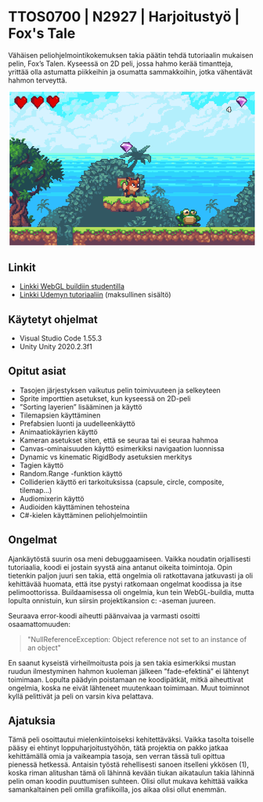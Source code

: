 # **TTOS0700 | N2927 | Harjoitustyö | Fox's Tale**

Vähäisen peliohjelmointikokemuksen takia päätin tehdä tutoriaalin mukaisen pelin, Fox’s Talen. Kyseessä on 2D peli, jossa hahmo kerää timantteja, yrittää olla astumatta piikkeihin ja osumatta sammakkoihin, jotka vähentävät hahmon terveyttä.

![](FoxTale_harkkatyo/Screenshots/003_game.png)

## Linkit
* [Linkki WebGL buildiin studentilla](https://student.labranet.jamk.fi/~N2927/ttos0700-peliohjelmointi/Foxs_tale)
* [Linkki Udemyn tutoriaaliin](https://www.udemy.com/course/unityplatformer/) (maksullinen sisältö)
## Käytetyt ohjelmat

* Visual Studio Code 1.55.3
* Unity Unity 2020.2.3f1

## Opitut asiat

* Tasojen järjestyksen vaikutus pelin toimivuuteen ja selkeyteen
* Sprite importtien asetukset, kun kyseessä on 2D-peli
* ”Sorting layerien” lisääminen ja käyttö
* Tilemapsien käyttäminen
* Prefabsien luonti ja uudelleenkäyttö
* Animaatiokäyrien käyttö
* Kameran asetukset siten, että se seuraa tai ei seuraa hahmoa
* Canvas-ominaisuuden käyttö esimerkiksi navigaation luonnissa
* Dynamic vs kinematic RigidBody asetuksien merkitys
* Tagien käyttö
* Random.Range -funktion käyttö
* Colliderien käyttö eri tarkoituksissa (capsule, circle, composite, tilemap…)
* Audiomixerin käyttö
* Audioiden käyttäminen tehosteina
* C#-kielen käyttäminen peliohjelmointiin


## Ongelmat

Ajankäytöstä suurin osa meni debuggaamiseen. Vaikka noudatin orjallisesti tutoriaalia, koodi ei jostain syystä aina antanut oikeita toimintoja. Opin tietenkin paljon juuri sen takia, että ongelmia oli ratkottavana jatkuvasti ja oli kehittävää huomata, että itse pystyi ratkomaan ongelmat koodissa ja itse pelimoottorissa. Buildaamisessa oli ongelmia, kun tein WebGL-buildia, mutta lopulta onnistuin, kun siirsin projektikansion c: -aseman juureen. 

Seuraava error-koodi aiheutti päänvaivaa ja varmasti osoitti osaamattomuuden:

> "NullReferenceException: Object reference not set to an instance of an object"

En saanut kyseistä virheilmoitusta pois ja sen takia esimerkiksi mustan ruudun ilmestyminen hahmon kuoleman jälkeen ”fade-efektinä” ei lähtenyt toimimaan. Lopulta päädyin poistamaan ne koodipätkät, mitkä aiheuttivat ongelmia, koska ne eivät lähteneet muutenkaan toimimaan. Muut toiminnot kyllä pelittivät ja peli on varsin kiva pelattava. 

## Ajatuksia
Tämä peli osoittautui mielenkiintoiseksi kehitettäväksi. Vaikka tasolta toiselle pääsy ei ehtinyt loppuharjoitustyöhön, tätä projektia on pakko jatkaa kehittämällä omia ja vaikeampia tasoja, sen verran tässä tuli opittua pienessä hetkessä.
Antaisin työstä rehellisesti sanoen itselleni ykkösen (1), koska riman alitushan tämä oli lähinnä kevään tiukan aikataulun takia lähinnä pelin oman koodin puuttumisen suhteen. Olisi ollut mukava kehittää vaikka samankaltainen peli omilla grafiikoilla, jos aikaa olisi ollut enemmän.


